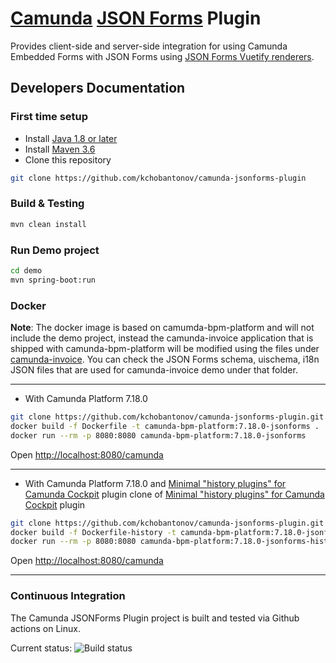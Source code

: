 # [Camunda](https://camunda.com/) [JSON Forms](https://jsonforms.io/) Plugin

Provides client-side and server-side integration for using Camunda Embedded Forms with JSON Forms using [JSON Forms Vuetify renderers](https://github.com/eclipsesource/jsonforms-vuetify-renderers).

## Developers Documentation

### First time setup

* Install [Java 1.8 or later](https://www.java.com/en/download/help/download_options.html)
* Install [Maven 3.6](https://maven.apache.org/install.html)
* Clone this repository

```bash
git clone https://github.com/kchobantonov/camunda-jsonforms-plugin
```

### Build & Testing

```bash
mvn clean install
```

### Run Demo project

```bash
cd demo
mvn spring-boot:run
```

### Docker

**Note**: The docker image is based on camumda-bpm-platform and will not include the demo project, instead the camunda-invoice application that is shipped with camunda-bpm-platform will be modified using the files under [camunda-invoice](./docker-camunda-bpm-platform/camunda-invoice). You can check the JSON Forms schema, uischema, i18n JSON files that are used for camunda-invoice demo under that folder.

---

* With Camunda Platform 7.18.0

```bash
git clone https://github.com/kchobantonov/camunda-jsonforms-plugin.git
docker build -f Dockerfile -t camunda-bpm-platform:7.18.0-jsonforms .
docker run --rm -p 8080:8080 camunda-bpm-platform:7.18.0-jsonforms
```

Open <http://localhost:8080/camunda>

---

* With Camunda Platform 7.18.0 and [Minimal "history plugins" for Camunda Cockpit](https://github.com/kchobantonov/camunda-cockpit-plugins) plugin clone of [Minimal "history plugins" for Camunda Cockpit](https://github.com/datakurre/camunda-cockpit-plugins) plugin

```bash
git clone https://github.com/kchobantonov/camunda-jsonforms-plugin.git
docker build -f Dockerfile-history -t camunda-bpm-platform:7.18.0-jsonforms-history .
docker run --rm -p 8080:8080 camunda-bpm-platform:7.18.0-jsonforms-history
```

Open <http://localhost:8080/camunda>

---

### Continuous Integration

The Camunda JSONForms Plugin project is built and tested via Github actions on Linux.

Current status: ![Build status](https://github.com/kchobantonov/camunda-jsonforms-plugin/actions/workflows/maven.yml/badge.svg?branch=master)
